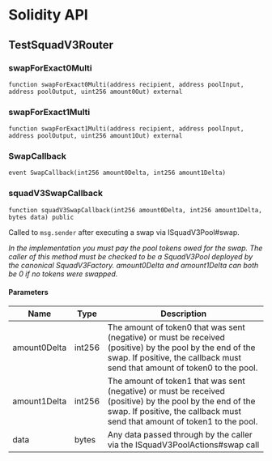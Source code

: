# Solidity API

## TestSquadV3Router

### swapForExact0Multi

```solidity
function swapForExact0Multi(address recipient, address poolInput, address poolOutput, uint256 amount0Out) external
```

### swapForExact1Multi

```solidity
function swapForExact1Multi(address recipient, address poolInput, address poolOutput, uint256 amount1Out) external
```

### SwapCallback

```solidity
event SwapCallback(int256 amount0Delta, int256 amount1Delta)
```

### squadV3SwapCallback

```solidity
function squadV3SwapCallback(int256 amount0Delta, int256 amount1Delta, bytes data) public
```

Called to `msg.sender` after executing a swap via ISquadV3Pool#swap.

_In the implementation you must pay the pool tokens owed for the swap.
The caller of this method must be checked to be a SquadV3Pool deployed by the canonical SquadV3Factory.
amount0Delta and amount1Delta can both be 0 if no tokens were swapped._

#### Parameters

| Name | Type | Description |
| ---- | ---- | ----------- |
| amount0Delta | int256 | The amount of token0 that was sent (negative) or must be received (positive) by the pool by the end of the swap. If positive, the callback must send that amount of token0 to the pool. |
| amount1Delta | int256 | The amount of token1 that was sent (negative) or must be received (positive) by the pool by the end of the swap. If positive, the callback must send that amount of token1 to the pool. |
| data | bytes | Any data passed through by the caller via the ISquadV3PoolActions#swap call |

